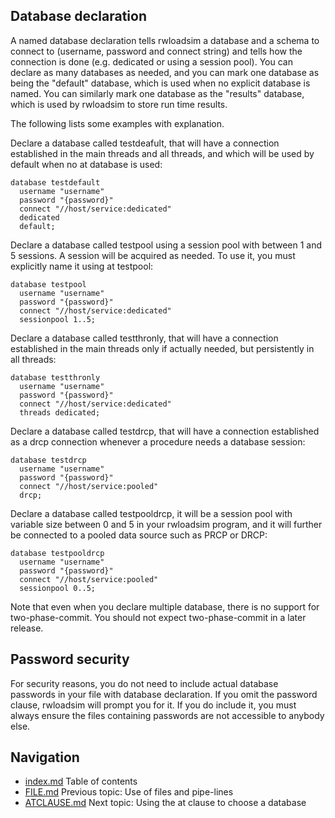 ## Database declaration
A named database declaration tells rwloadsim a database and a schema to 
connect to (username, password and connect string) and tells how the 
connection is done (e.g. dedicated or using a session pool).
You can declare as many databases as needed, and you can mark one 
database as being the "default" database, which is used when no 
explicit database is named.
You can similarly mark one database as the "results" database, which is 
used by rwloadsim to store run time results.

The following lists some examples with explanation.

Declare a database called testdeafult, that will have a connection 
established in the main threads and all threads, and
which will be used by default when no at database is used:
```
database testdefault
  username "username"
  password "{password}"
  connect "//host/service:dedicated"
  dedicated 
  default;
```
Declare a database called testpool using a session pool with between 1 
and 5 sessions.
A session will be acquired as needed.
To use it, you must explicitly name it using at testpool:
```
database testpool
  username "username"
  password "{password}"
  connect "//host/service:dedicated"
  sessionpool 1..5;
```
Declare a database called testthronly, that will have a connection 
established in the main threads only if actually needed, but
persistently in all threads:
```
database testthronly
  username "username"
  password "{password}"
  connect "//host/service:dedicated"
  threads dedicated;
```
Declare a database called testdrcp, that will have a connection 
established as a drcp connection whenever a procedure needs a database 
session:
```
database testdrcp
  username "username"
  password "{password}"
  connect "//host/service:pooled"
  drcp;
```
Declare a database called testpooldrcp, it will be a session pool with 
variable size between 0 and 5 in your rwloadsim program, and it will 
further be connected to a pooled data source such as PRCP or DRCP:
```
database testpooldrcp
  username "username"
  password "{password}"
  connect "//host/service:pooled"
  sessionpool 0..5;
```
Note that even when you declare multiple database, there is no support for
two-phase-commit.
You should not expect two-phase-commit in a later release.

## Password security
For security reasons, you do not need to include actual database passwords
in your file with database declaration. 
If you omit the password clause, rwloadsim will prompt you for it.
If you do include it, you must always ensure the files containing passwords
are not accessible to anybody else.

## Navigation
* [index.md](index.md#rwpload-simulator-users-guide) Table of contents
* [FILE.md](FILE.md) Previous topic: Use of files and pipe-lines
* [ATCLAUSE.md](ATCLAUSE.md) Next topic: Using the at clause to choose a database
